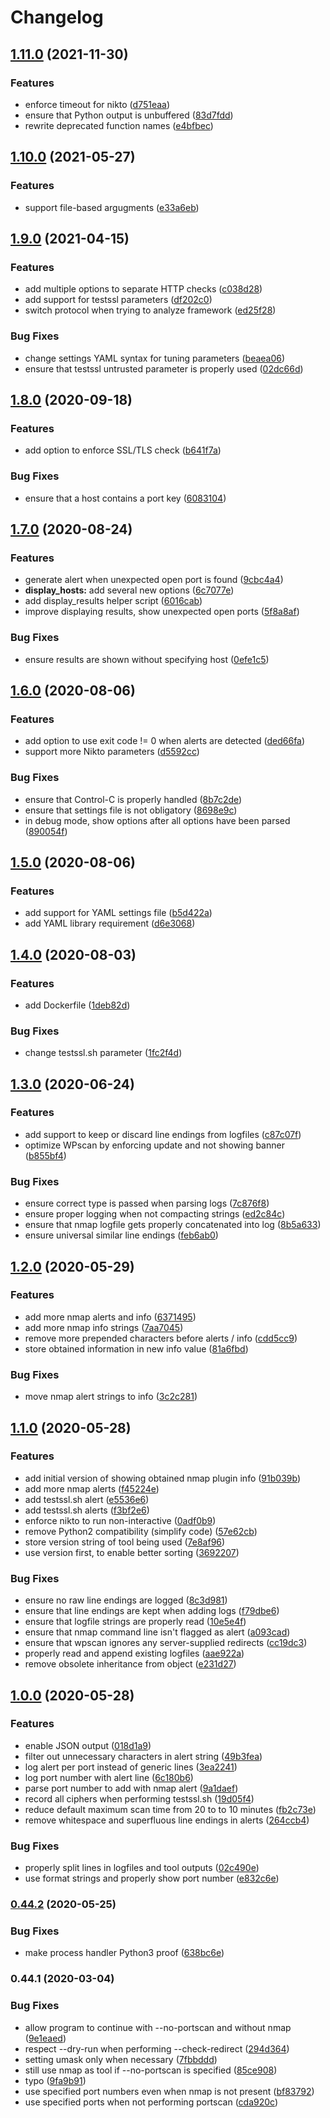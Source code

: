 # Changelog

## [1.11.0](https://github.com/PeterMosmans/security-scripts/compare/1.10.0...1.11.0) (2021-11-30)

### Features

- enforce timeout for nikto
  ([d751eaa](https://github.com/PeterMosmans/security-scripts/commit/d751eaa1a215c0487c2ccdf5726f246a5dd39438))
- ensure that Python output is unbuffered
  ([83d7fdd](https://github.com/PeterMosmans/security-scripts/commit/83d7fdd75a8228a9f17a1e32a116af36fd431b8b))
- rewrite deprecated function names
  ([e4bfbec](https://github.com/PeterMosmans/security-scripts/commit/e4bfbec7b973684c9d054b0c26dc36559739e8d8))

## [1.10.0](https://github.com/PeterMosmans/security-scripts/compare/1.9.0...1.10.0) (2021-05-27)

### Features

- support file-based argugments
  ([e33a6eb](https://github.com/PeterMosmans/security-scripts/commit/e33a6eb9bd37f2384ae2891b85355e4c966fbd5f))

## [1.9.0](https://github.com/PeterMosmans/security-scripts/compare/v1.8.0...v1.9.0) (2021-04-15)

### Features

- add multiple options to separate HTTP checks
  ([c038d28](https://github.com/PeterMosmans/security-scripts/commit/c038d28ab1d8413957e2b543d3da4bf8b2d696e8))
- add support for testssl parameters
  ([df202c0](https://github.com/PeterMosmans/security-scripts/commit/df202c00670bd7429763ad90ddfc590c7b0ed80c))
- switch protocol when trying to analyze framework
  ([ed25f28](https://github.com/PeterMosmans/security-scripts/commit/ed25f286ee87d8a3cd1737d2379c958332064449))

### Bug Fixes

- change settings YAML syntax for tuning parameters
  ([beaea06](https://github.com/PeterMosmans/security-scripts/commit/beaea06fa1eed64fdecc933eead5811354fe8a31))
- ensure that testssl untrusted parameter is properly used
  ([02dc66d](https://github.com/PeterMosmans/security-scripts/commit/02dc66d47366d7740909f1a04008b7a703789751))

## [1.8.0](https://github.com/PeterMosmans/security-scripts/compare/v1.7.0...v1.8.0) (2020-09-18)

### Features

- add option to enforce SSL/TLS check
  ([b641f7a](https://github.com/PeterMosmans/security-scripts/commit/b641f7a78ab2d4579d016d8821ab3c6c3c6836c7))

### Bug Fixes

- ensure that a host contains a port key
  ([6083104](https://github.com/PeterMosmans/security-scripts/commit/6083104f28598f7ea71ccb557557c0e7bbebe0c9))

## [1.7.0](https://github.com/PeterMosmans/security-scripts/compare/v1.6.0...v1.7.0) (2020-08-24)

### Features

- generate alert when unexpected open port is found
  ([9cbc4a4](https://github.com/PeterMosmans/security-scripts/commit/9cbc4a458ece2a213d05cfd1ddd446c56ed1fb1c))
- **display_hosts:** add several new options
  ([6c7077e](https://github.com/PeterMosmans/security-scripts/commit/6c7077e9be6c0b7e6e9e35ef0c781b277d65bfb3))
- add display_results helper script
  ([6016cab](https://github.com/PeterMosmans/security-scripts/commit/6016cab79f6a6020929b6479dca10e6ad3e83206))
- improve displaying results, show unexpected open ports
  ([5f8a8af](https://github.com/PeterMosmans/security-scripts/commit/5f8a8aff01a86d66fb340f630f603e07a53d30ee))

### Bug Fixes

- ensure results are shown without specifying host
  ([0efe1c5](https://github.com/PeterMosmans/security-scripts/commit/0efe1c573c9a569b6ece19be9bdf2113c407ddee))

## [1.6.0](https://github.com/PeterMosmans/security-scripts/compare/v1.5.0...v1.6.0) (2020-08-06)

### Features

- add option to use exit code != 0 when alerts are detected
  ([ded66fa](https://github.com/PeterMosmans/security-scripts/commit/ded66fa26d8fc7141c709560383b505ce6d54ae8))
- support more Nikto parameters
  ([d5592cc](https://github.com/PeterMosmans/security-scripts/commit/d5592ccda17fcc2bcf4559245066e01d59755d88))

### Bug Fixes

- ensure that Control-C is properly handled
  ([8b7c2de](https://github.com/PeterMosmans/security-scripts/commit/8b7c2deeba1a2e5d30b6f4630319a0a2355134a4))
- ensure that settings file is not obligatory
  ([8698e9c](https://github.com/PeterMosmans/security-scripts/commit/8698e9c8ed50436455b28f64e5d7c95b503289ad))
- in debug mode, show options after all options have been parsed
  ([890054f](https://github.com/PeterMosmans/security-scripts/commit/890054f9ceaa89dca12bc98e307412db84ad424b))

## [1.5.0](https://github.com/PeterMosmans/security-scripts/compare/v1.4.0...v1.5.0) (2020-08-06)

### Features

- add support for YAML settings file
  ([b5d422a](https://github.com/PeterMosmans/security-scripts/commit/b5d422a623eb1cd594ab2676618294e79872821c))
- add YAML library requirement
  ([d6e3068](https://github.com/PeterMosmans/security-scripts/commit/d6e30688ee4bef8466f5a0d24931bcb5dcb4e8d3))

## [1.4.0](https://github.com/PeterMosmans/security-scripts/compare/v1.3.0...v1.4.0) (2020-08-03)

### Features

- add Dockerfile
  ([1deb82d](https://github.com/PeterMosmans/security-scripts/commit/1deb82db8021e2ee797e7c4b27d2a312019bfe0e))

### Bug Fixes

- change testssl.sh parameter
  ([1fc2f4d](https://github.com/PeterMosmans/security-scripts/commit/1fc2f4db9f01d50c8f43a6e2b38ec2aa6b6a5f8c))

## [1.3.0](https://github.com/PeterMosmans/security-scripts/compare/v1.2.0...v1.3.0) (2020-06-24)

### Features

- add support to keep or discard line endings from logfiles
  ([c87c07f](https://github.com/PeterMosmans/security-scripts/commit/c87c07f35603f2304e499d791bd5dbbaec93ed10))
- optimize WPscan by enforcing update and not showing banner
  ([b855bf4](https://github.com/PeterMosmans/security-scripts/commit/b855bf4a46f2936db2a638d4732c1a536d3eae2e))

### Bug Fixes

- ensure correct type is passed when parsing logs
  ([7c876f8](https://github.com/PeterMosmans/security-scripts/commit/7c876f8cba71a6e850bae4e40082e4a6cb8b39ea))
- ensure proper logging when not compacting strings
  ([ed2c84c](https://github.com/PeterMosmans/security-scripts/commit/ed2c84c62e734f3bd77cc417b74a4f40bd7845bc))
- ensure that nmap logfile gets properly concatenated into log
  ([8b5a633](https://github.com/PeterMosmans/security-scripts/commit/8b5a6331e1588f6d1bbd0798708687b622b3f44a))
- ensure universal similar line endings
  ([feb6ab0](https://github.com/PeterMosmans/security-scripts/commit/feb6ab0282f6962e271c41463ec7b090dc0b3b89))

## [1.2.0](https://github.com/PeterMosmans/security-scripts/compare/v1.1.0...v1.2.0) (2020-05-29)

### Features

- add more nmap alerts and info
  ([6371495](https://github.com/PeterMosmans/security-scripts/commit/637149586d13dc30e793a47100f67d38533e6fb2))
- add more nmap info strings
  ([7aa7045](https://github.com/PeterMosmans/security-scripts/commit/7aa704562585fba37b909f678e84630e161c9c47))
- remove more prepended characters before alerts / info
  ([cdd5cc9](https://github.com/PeterMosmans/security-scripts/commit/cdd5cc940a1fac056ec7b93f0e3b1528dc357cab))
- store obtained information in new info value
  ([81a6fbd](https://github.com/PeterMosmans/security-scripts/commit/81a6fbdd810549930dff235b342412693cd647bf))

### Bug Fixes

- move nmap alert strings to info
  ([3c2c281](https://github.com/PeterMosmans/security-scripts/commit/3c2c28135837d206802522b4c4e2d889ec7b007d))

## [1.1.0](https://github.com/PeterMosmans/security-scripts/compare/v1.0.0...v1.1.0) (2020-05-28)

### Features

- add initial version of showing obtained nmap plugin info
  ([91b039b](https://github.com/PeterMosmans/security-scripts/commit/91b039b831642947241d9332819581f2e0523f25))
- add more nmap alerts
  ([f45224e](https://github.com/PeterMosmans/security-scripts/commit/f45224eac7ac124867cf431460f175136ee99148))
- add testssl.sh alert
  ([e5536e6](https://github.com/PeterMosmans/security-scripts/commit/e5536e6725073813ffa77a1927cd8adf16e9152f))
- add testssl.sh alerts
  ([f3bf2e6](https://github.com/PeterMosmans/security-scripts/commit/f3bf2e69062ba34b0aa712d3705a56d5a2bb97d9))
- enforce nikto to run non-interactive
  ([0adf0b9](https://github.com/PeterMosmans/security-scripts/commit/0adf0b9d71db631f81c63e263539b959fa84566d))
- remove Python2 compatibility (simplify code)
  ([57e62cb](https://github.com/PeterMosmans/security-scripts/commit/57e62cb46317d06d7ac07c1092aa520669fdd893))
- store version string of tool being used
  ([7e8af96](https://github.com/PeterMosmans/security-scripts/commit/7e8af96363f7ac7169d467e8ea7de4505500485a))
- use version first, to enable better sorting
  ([3692207](https://github.com/PeterMosmans/security-scripts/commit/36922076b6b2738e0550ead84d7dc306c96604b4))

### Bug Fixes

- ensure no raw line endings are logged
  ([8c3d981](https://github.com/PeterMosmans/security-scripts/commit/8c3d9813b9761b3dea6454bbc91101e0e1bae005))
- ensure that line endings are kept when adding logs
  ([f79dbe6](https://github.com/PeterMosmans/security-scripts/commit/f79dbe63739fc6a18b369ce973f7cdf3d2d0a4f5))
- ensure that logfile strings are properly read
  ([10e5e4f](https://github.com/PeterMosmans/security-scripts/commit/10e5e4ff796ecf8739292d21f879e43c82c459b0))
- ensure that nmap command line isn't flagged as alert
  ([a093cad](https://github.com/PeterMosmans/security-scripts/commit/a093cad1afaf93f183b0cbdeb490f4bc341e3d6b))
- ensure that wpscan ignores any server-supplied redirects
  ([cc19dc3](https://github.com/PeterMosmans/security-scripts/commit/cc19dc397e75818f323a63e0d294065e8f2f4f40))
- properly read and append existing logfiles
  ([aae922a](https://github.com/PeterMosmans/security-scripts/commit/aae922a6104505a9ec1d7b1ca2f7354e0d1f9d6e))
- remove obsolete inheritance from object
  ([e231d27](https://github.com/PeterMosmans/security-scripts/commit/e231d27a946495f775b76b8cab08b7142ee515b5))

## [1.0.0](https://github.com/PeterMosmans/security-scripts/compare/v0.44.2...v1.0.0) (2020-05-28)

### Features

- enable JSON output
  ([018d1a9](https://github.com/PeterMosmans/security-scripts/commit/018d1a998f34584a56d884a6f12ff5b15025c80b))
- filter out unnecessary characters in alert string
  ([49b3fea](https://github.com/PeterMosmans/security-scripts/commit/49b3feafc970fbef6c1a81b0854343046329eb84))
- log alert per port instead of generic lines
  ([3ea2241](https://github.com/PeterMosmans/security-scripts/commit/3ea22411e8eacac886c6f8d1fd4eb8f625e233b7))
- log port number with alert line
  ([6c180b6](https://github.com/PeterMosmans/security-scripts/commit/6c180b6d0bfd1455fca73b368be8719563e8f60a))
- parse port number to add with nmap alert
  ([9a1daef](https://github.com/PeterMosmans/security-scripts/commit/9a1daefd62aff6cb4d4beb731e58854620320b01))
- record all ciphers when performing testssl.sh
  ([19d05f4](https://github.com/PeterMosmans/security-scripts/commit/19d05f4feda1c52c55d4f0e24a02abd7f951b910))
- reduce default maximum scan time from 20 to to 10 minutes
  ([fb2c73e](https://github.com/PeterMosmans/security-scripts/commit/fb2c73e6ff5432fb1c00c971a21f03fbb5ceb25b))
- remove whitespace and superfluous line endings in alerts
  ([264ccb4](https://github.com/PeterMosmans/security-scripts/commit/264ccb45cc43cdafc256045639a4680787693a1c))

### Bug Fixes

- properly split lines in logfiles and tool outputs
  ([02c490e](https://github.com/PeterMosmans/security-scripts/commit/02c490e5ac86597f4cb0fc7ee956f296135ee8e1))
- use format strings and properly show port number
  ([e832c6e](https://github.com/PeterMosmans/security-scripts/commit/e832c6e8db2552d07b3459132687ba223900e73d))

### [0.44.2](https://github.com/PeterMosmans/security-scripts/compare/v0.44.1...v0.44.2) (2020-05-25)

### Bug Fixes

- make process handler Python3 proof
  ([638bc6e](https://github.com/PeterMosmans/security-scripts/commit/638bc6e3ebd5edc5fdd597708e34493c4f76f6ad))

### 0.44.1 (2020-03-04)

### Bug Fixes

- allow program to continue with --no-portscan and without nmap
  ([9e1eaed](https://github.com/PeterMosmans/security-scripts/commit/9e1eaedac73c4814292156642ceda40c2f9bf7f8))
- respect --dry-run when performing --check-redirect
  ([294d364](https://github.com/PeterMosmans/security-scripts/commit/294d364604031b9feba63909d24101115afc29a3))
- setting umask only when necessary
  ([7fbbddd](https://github.com/PeterMosmans/security-scripts/commit/7fbbdddbd0a4232bfcb0e1981a56a75ffbcdc5ef))
- still use nmap as tool if --no-portscan is specified
  ([85ce908](https://github.com/PeterMosmans/security-scripts/commit/85ce908e9c3459b2d828cd13efb62f62d32752a8))
- typo
  ([9fa9b91](https://github.com/PeterMosmans/security-scripts/commit/9fa9b916575b6b6651c02ddd2c31285acf59511f))
- use specified port numbers even when nmap is not present
  ([bf83792](https://github.com/PeterMosmans/security-scripts/commit/bf83792c8db1fabba10491ee32a3e990a4896554))
- use specified ports when not performing portscan
  ([cda920c](https://github.com/PeterMosmans/security-scripts/commit/cda920c59e4144dcba91ad49594217d124fe3dec))
